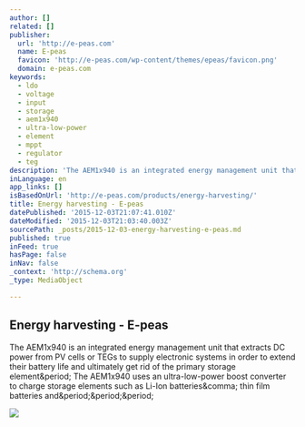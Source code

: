 ```yaml
---
author: []
related: []
publisher:
  url: 'http://e-peas.com'
  name: E-peas
  favicon: 'http://e-peas.com/wp-content/themes/epeas/favicon.png'
  domain: e-peas.com
keywords:
  - ldo
  - voltage
  - input
  - storage
  - aem1x940
  - ultra-low-power
  - element
  - mppt
  - regulator
  - teg
description: 'The AEM1x940 is an integrated energy management unit that extracts DC power from PV cells or TEGs to supply electronic systems in order to extend their battery life and ultimately get rid of the primary storage element. The AEM1x940 uses an ultra-low-power boost converter to charge storage elements such as Li-Ion batteries, thin film batteries and...'
inLanguage: en
app_links: []
isBasedOnUrl: 'http://e-peas.com/products/energy-harvesting/'
title: Energy harvesting - E-peas
datePublished: '2015-12-03T21:07:41.010Z'
dateModified: '2015-12-03T21:03:40.003Z'
sourcePath: _posts/2015-12-03-energy-harvesting-e-peas.md
published: true
inFeed: true
hasPage: false
inNav: false
_context: 'http://schema.org'
_type: MediaObject

---
```

<article style=""><h1>Energy harvesting - E-peas</h1><p>The AEM1x940 is an integrated energy management unit that extracts DC power from PV cells or TEGs to supply electronic systems in order to extend their battery life and ultimately get rid of the primary storage element&amp;period; The AEM1x940 uses an ultra-low-power boost converter to charge storage elements such as Li-Ion batteries&amp;comma; thin film batteries and&amp;period;&amp;period;&amp;period;</p><img src="http://e-peas.com/wp-content/uploads/2015/03/applicationCircuit.jpg" /></article>